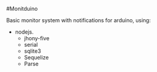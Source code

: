 #Monitduino

Basic monitor system with notifications for arduino, using:
+ nodejs.
    + jhony-five
    + serial
    + sqlite3
    + Sequelize
    + Parse
